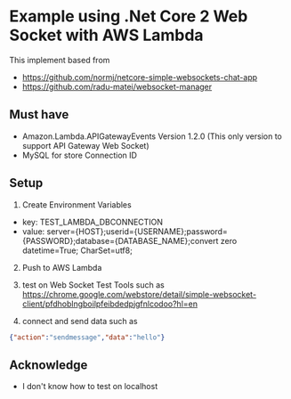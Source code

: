# Example using .Net Core 2 Web Socket with AWS Lambda

This implement based from 

- https://github.com/normj/netcore-simple-websockets-chat-app
- https://github.com/radu-matei/websocket-manager

## Must have

- Amazon.Lambda.APIGatewayEvents Version 1.2.0 (This only version to support API Gateway Web Socket)
- MySQL for store Connection ID

## Setup

1. Create Environment Variables
- key: TEST_LAMBDA_DBCONNECTION 
- value: server={HOST};userid={USERNAME};password={PASSWORD};database={DATABASE_NAME};convert zero datetime=True; CharSet=utf8;

2. Push to AWS Lambda

4. test on Web Socket Test Tools such as https://chrome.google.com/webstore/detail/simple-websocket-client/pfdhoblngboilpfeibdedpjgfnlcodoo?hl=en

5. connect and send data such as
```json
{"action":"sendmessage","data":"hello"}
```

## Acknowledge
- I don't know how to test on localhost
